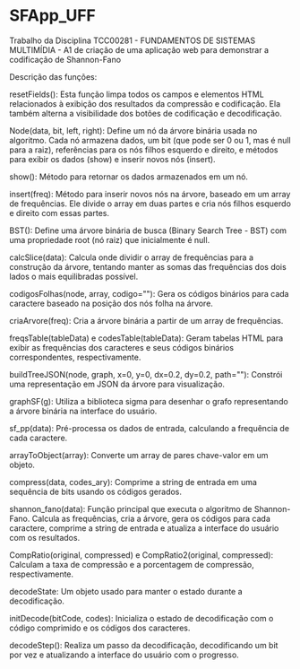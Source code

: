 # SFApp_UFF
Trabalho da Disciplina TCC00281 - FUNDAMENTOS DE SISTEMAS MULTIMÍDIA - A1 de criação de uma aplicação web para demonstrar a codificação de Shannon-Fano

Descrição das funções:

  resetFields(): Esta função limpa todos os campos e elementos HTML relacionados à exibição dos resultados da compressão e codificação. Ela também alterna a visibilidade dos botões de codificação e decodificação.
  
  Node(data, bit, left, right): Define um nó da árvore binária usada no algoritmo. Cada nó armazena dados, um bit (que pode ser 0 ou 1, mas é null para a raiz), referências para os nós filhos esquerdo e direito, e métodos para exibir os dados (show) e inserir novos nós (insert).
  
  show(): Método para retornar os dados armazenados em um nó.
  
  insert(freq): Método para inserir novos nós na árvore, baseado em um array de frequências. Ele divide o array em duas partes e cria nós filhos esquerdo e direito com essas partes.
  
  BST(): Define uma árvore binária de busca (Binary Search Tree - BST) com uma propriedade root (nó raiz) que inicialmente é null.
  
  calcSlice(data): Calcula onde dividir o array de frequências para a construção da árvore, tentando manter as somas das frequências dos dois lados o mais equilibradas possível.
  
  codigosFolhas(node, array, codigo=""): Gera os códigos binários para cada caractere baseado na posição dos nós folha na árvore.
  
  criaArvore(freq): Cria a árvore binária a partir de um array de frequências.
  
  freqsTable(tableData) e codesTable(tableData): Geram tabelas HTML para exibir as frequências dos caracteres e seus códigos binários correspondentes, respectivamente.
  
  buildTreeJSON(node, graph, x=0, y=0, dx=0.2, dy=0.2, path=""): Constrói uma representação em JSON da árvore para visualização.
  
  graphSF(g): Utiliza a biblioteca sigma para desenhar o grafo representando a árvore binária na interface do usuário.
  
  sf_pp(data): Pré-processa os dados de entrada, calculando a frequência de cada caractere.
  
  arrayToObject(array): Converte um array de pares chave-valor em um objeto.
  
  compress(data, codes_ary): Comprime a string de entrada em uma sequência de bits usando os códigos gerados.
  
  shannon_fano(data): Função principal que executa o algoritmo de Shannon-Fano. Calcula as frequências, cria a árvore, gera os códigos para cada caractere, comprime a string de entrada e atualiza a interface do usuário com os resultados.
  
  CompRatio(original, compressed) e CompRatio2(original, compressed): Calculam a taxa de compressão e a porcentagem de compressão, respectivamente.


  
  decodeState: Um objeto usado para manter o estado durante a decodificação.
  
  initDecode(bitCode, codes): Inicializa o estado de decodificação com o código comprimido e os códigos dos caracteres.
  
  decodeStep(): Realiza um passo da decodificação, decodificando um bit por vez e atualizando a interface do usuário com o progresso.
